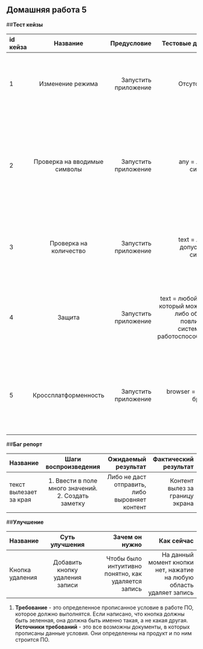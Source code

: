 ## Домашняя работа 5

##**Тест кейзы**

| id кейза  | Название  | Предусловие | Тестовые данные | Шаги | Ожидаемый результат | Комментарий | 
|:------------- |:---------------:| -------------:| -------------:| -------------:| -------------:| -------------:|
| 1 | Изменение режима | Запустить приложение | Отсутствуют | 1. Нажать на кнопку изменение режима с обычного на ночной. 2. Нажать еще раз  | В первый раз поменяется стиль на ночной, во второй на обычный  | Попробовать несколько раз |
| 2 | Проверка на вводимые символы | Запустить приложение | any = любые символы | 1. Нажать на поле для ввода. 2. Ввести (any). 3. Нажать на кнопку `Add item` | Обычные символы из которых могут быть сделаны заметки должны быть пропущены, остальные нет, так же должна быть определенная валидация | Продумать заранее какие данные будут вводится, чтобы по максимуму проверить все возможные исходы |
| 3 | Проверка на количество | Запустить приложение | text = любые допустимые символы | 1. Ввести большое количество (text) в поле. 2. Нажать кнопку `Add item`. | Либо не даст отправить, либо выровняет контент | Отсутствует |
| 4 | Защита | Запустить приложение | text = любой текст, который может как либо образом повлияет на систему и ее работоспособность | 1. Ввести в поле (text). 2. Нажать на кнопку `Add item` | Не допустит какое либо изменение в системе | Пользоваться vpn, так как возможно, что повторный заход на сайт после этого будет невозможен, по данному ip | 
| 5 | Кроссплатформенность | Запустить приложение | browser = любой браузер  | 1. Запустит приложение в (browser). 2. Повторить данную операции на любой другом (browser) | Приложение будет работать стабильно в любом (browser) | Проверять нужно на самых популярных браузерах | 


##**Баг репорт**

| Название  | Шаги воспроизведения  | Ожидаемый результат | Фактический результат |
|:------------- |:---------------:| -------------:| -------------:|
| текст вылезает за края      | 1. Ввести в поле много значений. 2. Создать заметку | Либо не даст отправить, либо выровняет контент | Контент вылез за границу экрана |

##**Улучшение**

| Название  | Суть улучшения  | Зачем он нужно | Как сейчас |
|:------------- |:---------------:| -------------:| -------------:|
| Кнопка удаления | Добавить кнопку удаления записи | Чтобы было интуитивно понятно, как удаляется запись| На данный момент кнопки нет, нажатие на любую область удаляет запись |


1. **Требование** - это определенное прописанное условие в работе ПО, которое должно выполнятся.
Если написано, что кнопка должны быть зеленная, она должна быть именно такая, а не 
какая другая. **Источники требований** - это все возможны документы, в которых прописаны
данные условия. Они определенны на продукт и по ним строится ПО.